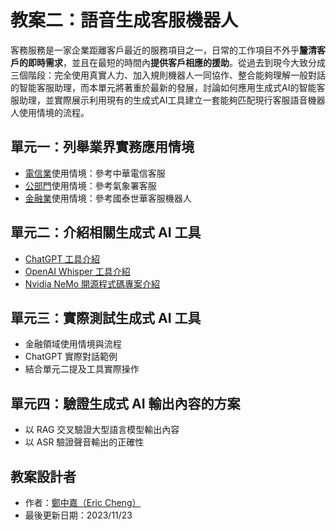 # 教案二：語音生成客服機器人
客務服務是一家企業距離客戶最近的服務項目之一，日常的工作項目不外乎**釐清客戶的即時需求**，並且在最短的時間內**提供客戶相應的援助**。從過去到現今大致分成三個階段：完全使用真實人力、加入規則機器人一同協作、整合能夠理解一般對話的智能客服助理，而本單元將著重於最新的發展，討論如何應用生成式AI的智能客服助理，並實際展示利用現有的生成式AI工具建立一套能夠匹配現行客服語音機器人使用情境的流程。

## 單元一：列舉業界實務應用情境
* [電信業](https://zh.wikipedia.org/zh-tw/%E8%87%BA%E7%81%A3%E9%9B%BB%E4%BF%A1%E6%A5%AD%E8%80%85%E5%88%97%E8%A1%A8)使用情境：參考中華電信客服
* [公部門](https://labor-elearning.mol.gov.tw/co_abc_detail.php?rid=103)使用情境：參考氣象署客服
* [金融業](https://zh.wikipedia.org/zh-tw/%E9%87%91%E8%9E%8D%E6%9C%8D%E5%8B%99)使用情境：參考國泰世華客服機器人

## 單元二：介紹相關生成式 AI 工具
* [ChatGPT 工具介紹](https://chat.openai.com/)
* [OpenAI Whisper 工具介紹](https://openai.com/research/whisper)
* [Nvidia NeMo 開源程式碼專案介紹](https://github.com/NVIDIA/NeMo)

## 單元三：實際測試生成式 AI 工具
* 金融領域使用情境與流程
* ChatGPT 實際對話範例
* 結合單元二提及工具實際操作

## 單元四：驗證生成式 AI 輸出內容的方案
* 以 RAG 交叉驗證大型語言模型輸出內容
* 以 ASR 驗證聲音輸出的正確性

## 教案設計者
 - 作者：[鄭中嘉（Eric Cheng）](https://www.linkedin.com/in/eric-cheng-ai-free-team/)
 - 最後更新日期：2023/11/23